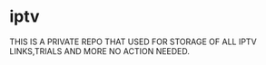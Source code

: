 # iptv
THIS IS A PRIVATE REPO THAT USED FOR STORAGE OF ALL IPTV LINKS,TRIALS AND MORE
NO ACTION NEEDED.
